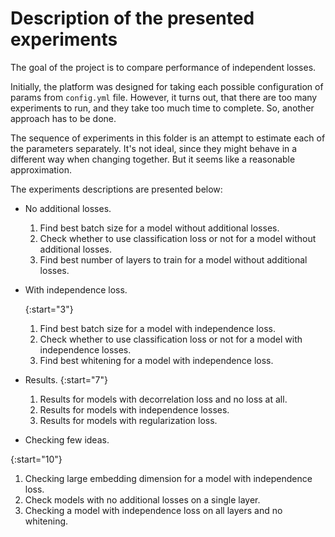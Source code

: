 # Description of the presented experiments

The goal of the project is to compare performance of independent losses. 

Initially, the platform was designed for taking each possible configuration of params from `config.yml` file.
However, it turns out, that there are too many experiments to run, and they take too much time to complete.
So, another approach has to be done.

The sequence of experiments in this folder is an attempt to estimate each of the parameters separately. It's not ideal, since
they might behave in a different way when changing together. But it seems like a reasonable approximation.

The experiments descriptions are presented below:
* No additional losses.
  1. Find best batch size for a model without additional losses.
  2. Check whether to use classification loss or not for a model without additional losses.
  3. Find best number of layers to train for a model without additional losses.
* With independence loss.

  {:start="3"}
  1. Find best batch size for a model with independence loss.
  2. Check whether to use classification loss or not for a model with independence losses.
  3. Find best whitening for a model with independence loss.
* Results.
{:start="7"}
  1. Results for models with decorrelation loss and no loss at all.
  2. Results for models with independence losses.
  3. Results for models with regularization loss.
* Checking few ideas.

{:start="10"}
  1. Checking large embedding dimension for a model with independence loss.
  2. Check models with no additional losses on a single layer.
  3. Checking a model with independence loss on all layers and no whitening.
